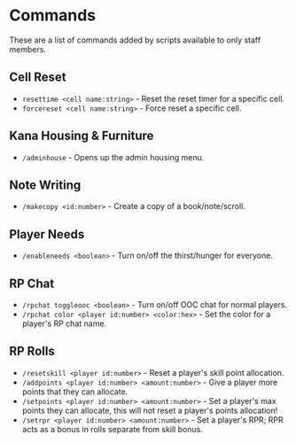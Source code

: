 # Commands
These are a list of commands added by scripts available to only staff members.

## Cell Reset
* ``resettime <cell name:string>`` - Reset the reset timer for a specific cell.
* ``forcereset <cell name:string>`` - Force reset a specific cell.

## Kana Housing & Furniture
* ``/adminhouse`` - Opens up the admin housing menu.

## Note Writing
* ``/makecopy <id:number>`` - Create a copy of a book/note/scroll.

## Player Needs
* ``/enableneeds <boolean>`` - Turn on/off the thirst/hunger for everyone.

## RP Chat
* ``/rpchat toggleooc <boolean>`` - Turn on/off OOC chat for normal players.
* ``/rpchat color <player id:number> <color:hex>`` - Set the color for a player's RP chat name.

## RP Rolls
* ``/resetskill <player id:number>`` - Reset a player's skill point allocation.
* ``/addpoints <player id:number> <amount:number>`` - Give a player more points that they can allocate.
* ``/setpoints <player id:number> <amount:number>`` - Set a player's max points they can allocate, this will not reset a player's points allocation!
* ``/setrpr <player id:number> <amount:number>`` - Set a player's RPR; RPR acts as a bonus in rolls separate from skill bonus.
